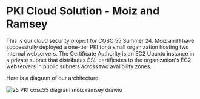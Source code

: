 # PKI Cloud Solution - Moiz and Ramsey
This is our cloud security project for COSC 55 Summer 24. Moiz and I have successfully deployed a one-tier PKI for a small organization hosting two internal webservers. The Certificate Authority is an EC2 Ubuntu instance in a private subnet that distributes SSL certificates to the organization's EC2 webservers in public subnets across two availbility zones.

Here is a diagram of our architecture:

![25 PKI cosc55 diagram moiz ramsey drawio](https://github.com/user-attachments/assets/9ae0aee2-3a39-4698-9be0-eb36db0a8a03)


